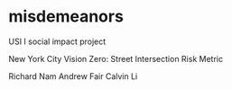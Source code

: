# misdemeanors
USI I social impact project

New York City Vision Zero:
Street Intersection Risk Metric

Richard Nam
Andrew Fair
Calvin Li
